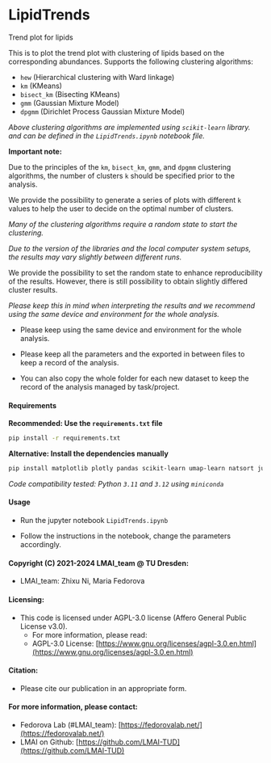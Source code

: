 # LipidTrends
Trend plot for lipids

This is to plot the trend plot with clustering of lipids based on the corresponding abundances.
Supports the following clustering algorithms:

- `hew` (Hierarchical clustering with Ward linkage)
- `km` (KMeans)
- `bisect_km` (Bisecting KMeans)
- `gmm` (Gaussian Mixture Model)
- `dpgmm` (Dirichlet Process Gaussian Mixture Model)

*Above clustering algorithms are implemented using `scikit-learn` library. and can be defined in the `LipidTrends.ipynb` notebook file.*

**Important note:**

Due to the principles of the `km`, `bisect_km`, `gmm`, and `dpgmm` clustering algorithms, the number of clusters `k` should be specified prior to the analysis.

We provide the possibility to generate a series of plots with different `k` values to help the user to decide on the optimal number of clusters.

*Many of the clustering algorithms require a random state to start the clustering.*

*Due to the version of the libraries and the local computer system setups, the results may vary slightly between different runs.*

We provide the possibility to set the random state to enhance reproducibility of the results. 
However, there is still possibility to obtain slightly differed cluster results.

*Please keep this in mind when interpreting the results and we recommend using the same device and environment for the whole analysis.*

+ Please keep using the same device and environment for the whole analysis.

+ Please keep all the parameters and the exported in between files to keep a record of the analysis.

+ You can also copy the whole folder for each new dataset to keep the record of the analysis managed by task/project.


#### Requirements
**Recommended: Use the `requirements.txt` file**

```bash
pip install -r requirements.txt
```
**Alternative: Install the dependencies manually**

```bash
pip install matplotlib plotly pandas scikit-learn umap-learn natsort jupyterlab jupyter openpyxl kaleido
```
*Code compatibility tested: Python `3.11` and `3.12` using `miniconda`*

#### Usage

+ Run the jupyter notebook `LipidTrends.ipynb`

+ Follow the instructions in the notebook, change the parameters accordingly.


#### Copyright (C) 2021-2024  LMAI_team @ TU Dresden:

+ LMAI_team: Zhixu Ni, Maria Fedorova


#### Licensing:

+ This code is licensed under AGPL-3.0 license (Affero General Public License v3.0).
  - For more information, please read:
  - AGPL-3.0 License: [https://www.gnu.org/licenses/agpl-3.0.en.html](https://www.gnu.org/licenses/agpl-3.0.en.html)


#### Citation:

+ Please cite our publication in an appropriate form.


#### For more information, please contact:

+ Fedorova Lab (#LMAI_team): [https://fedorovalab.net/](https://fedorovalab.net/)
+ LMAI on Github: [https://github.com/LMAI-TUD](https://github.com/LMAI-TUD)